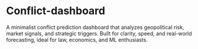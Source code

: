 # Conflict-dashboard
A minimalist conflict prediction dashboard that analyzes geopolitical risk, market signals, and strategic triggers. Built for clarity, speed, and real-world forecasting, ideal for law, economics, and ML enthusiasts.
